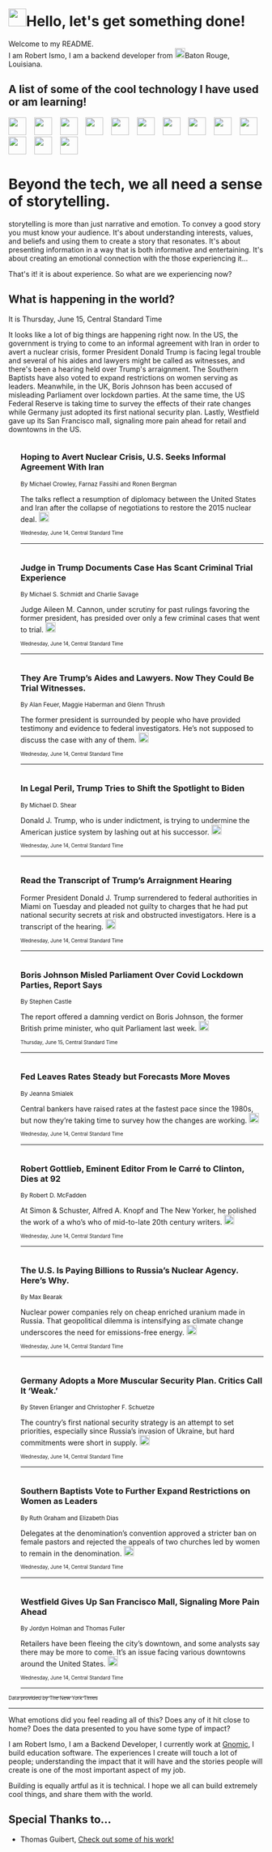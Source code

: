<h1><img src="https://emojis.slackmojis.com/emojis/images/1643514375/3493/hot-coffee.gif?1643514375" width="35"/>Hello, let's get something done!</h1>

<p>Welcome to my README.<br/>
I am Robert Ismo, I am a backend developer from <img src="https://emojis.slackmojis.com/emojis/images/1638395689/50435/moulin_rouge.png?1638395689" width="20"/>Baton Rouge, Louisiana.</p>
<h2>A list of some of the cool technology I have used or am learning!</h2>
<p>
<img src="https://emojis.slackmojis.com/emojis/images/1643516091/21142/meow_bongotap.gif?1643516091" width="35" alt="">
<img src="https://img.shields.io/badge/Favorite%20Frontend%20Framework-SvelteKit-f83903" alt="">
<img src="https://img.shields.io/badge/Second%20Favorite-Vue-40b581" alt="">
<img src="https://img.shields.io/badge/Most%20Used%20Runtime-Nodejs-78b061" alt="">
<img src="https://emojis.slackmojis.com/emojis/images/1643517416/34482/fire.gif?1643517416" width="35" alt="">
<img src="https://img.shields.io/badge/Javascript%20But%20Better-Typescript-0078ca" alt="">
<img src="https://img.shields.io/badge/Favorite%20Language-Elixir-3e244d" alt="">
<img src="https://img.shields.io/badge/Containerize%20Everything-Docker-6ac9ef" alt="">
<img src="https://emojis.slackmojis.com/emojis/images/1643514596/5999/meow_party.gif?1643514596" width="35" alt="">
<img src="https://img.shields.io/badge/API%20Love%20Language-Graphql-de32a5" alt="">
<img src="https://img.shields.io/badge/Our%20Favorite%20Version%20Controller-Git-e94f33" alt="">
<img src="https://img.shields.io/badge/Favorite%20Database-Redis-d42d1d" alt="">
<img src="https://emojis.slackmojis.com/emojis/images/1643514559/5584/deployparrot.gif?1643514559" width="35" alt="">
<img src="https://img.shields.io/badge/Container%20Interstate-RabbitMQ-f66200" alt="">
<img src="https://img.shields.io/badge/Gotta%20Learn-Kubernetes-316adf" alt="">
<img src="https://img.shields.io/badge/Really%20Mature%20Now-WASM-654fef" alt="">
<img src="https://emojis.slackmojis.com/emojis/images/1666642497/61942/dance_vibe.gif?1666642497" width="35" alt="">
<img src="https://img.shields.io/badge/For%20My%20M1-ARM64-657d96" alt="">
<img src="https://img.shields.io/badge/Loving%20This%20So%20Much-TailwindCSS-17bcb5" alt="">
<img src="https://img.shields.io/badge/Cool%20Build%20Tool-Vite-f9cb24" alt="">
<img src="https://emojis.slackmojis.com/emojis/images/1669231376/62819/working-on-it.gif?1669231376" width="35" alt="">
<img src="https://img.shields.io/badge/Fun%20and%20Easy%20Database-MongoDB-5f8c49" alt="">
<img src="https://img.shields.io/badge/JS%20Life%20Support-NPM-c73737" alt="">
<img src="https://img.shields.io/badge/I%20Liked%20It-DynamoDB-0073b9" alt="">
<img src="https://emojis.slackmojis.com/emojis/images/1643514045/46/question.gif?1643514045" width="35" alt="">
<img src="https://img.shields.io/badge/cool-React-60d6f9" alt="">
<img src="https://img.shields.io/badge/Future%20Big%20Project-Lambda-f37e00" alt="">
<img src="https://img.shields.io/badge/NPM%20But%20Better-PNPM-f1aa07" alt="">
<img src="https://emojis.slackmojis.com/emojis/images/1643514943/9662/fbwow.gif?1643514943" width="35" alt="">
<img src="https://img.shields.io/badge/First%20Language-C-662079" alt="">
<img src="https://img.shields.io/badge/Where%20I%20Deploy%20Frontend-Vercel-000000" alt="">
<img src="https://img.shields.io/badge/Who%20Does%20not%20Want%20an%20App-Swift-f9492a" alt="">
<img src="https://emojis.slackmojis.com/emojis/images/1643514058/151/javascript.png?1643514058" width="35" alt="">
<img src="https://img.shields.io/badge/cool-Python-fbd542" alt="">
<img src="https://img.shields.io/badge/Favorite%20Something-Stripe-656cdc" alt="">
<img src="https://img.shields.io/badge/Of%20Course-HTML5-ed6327" alt="">
<img src="https://emojis.slackmojis.com/emojis/images/1660415405/60731/bomb.gif?1660415405" width="35" alt="">
<img src="https://img.shields.io/badge/hate-CSS-2964ec" alt="">
<img src="https://img.shields.io/badge/Learning-CircleCI-141215" alt="">
<img src="https://img.shields.io/badge/Learning-Rust-fbbb3b" alt="">
<img src="https://emojis.slackmojis.com/emojis/images/1660415397/60712/writing-hand.gif?1660415397" width="35" alt="">
<img src="https://img.shields.io/badge/Dev%20Browser%20of%20Choice-Firefox-cc4e26" alt="">
<img src="https://img.shields.io/badge/Recoverying%20From%20Windows-UNIX-1781e3" alt="">
<img src="https://img.shields.io/badge/LOVE-LogSeq-90c1c2" alt="">
<img src="https://emojis.slackmojis.com/emojis/images/1643514066/223/kirby.gif?1643514066" width="35" alt="">
<img src="https://img.shields.io/badge/Daily%20Driver-MacOS-e6e6e8" alt="">
<img src="https://img.shields.io/badge/Git%20Server-Github-000000" alt="">
<img src="https://img.shields.io/badge/enjoyable-EC2-f17428" alt="">
<img src="https://emojis.slackmojis.com/emojis/images/1643514239/2069/excited.gif?1643514239" width="35" alt="">
</p>
<h1>Beyond the tech, we all need a sense of storytelling.</h1>
<p>storytelling is more than just narrative and emotion. To convey a good story you must know your audience. It's about understanding interests, values, and beliefs and using them to create a story that resonates. It's about presenting information in a way that is both informative and entertaining. It's about creating an emotional connection with the those experiencing it...</p>
<p>That's it! it is about experience. So what are we experiencing now?</p>
<h2>What is happening in the world?</h2>
<p>It is Thursday, June 15, Central Standard Time</p>
<p>
It looks like a lot of big things are happening right now. In the US, the government is trying to come to an informal agreement with Iran in order to avert a nuclear crisis, former President Donald Trump is facing legal trouble and several of his aides and lawyers might be called as witnesses, and there&#39;s been a hearing held over Trump&#39;s arraignment. The Southern Baptists have also voted to expand restrictions on women serving as leaders. Meanwhile, in the UK, Boris Johnson has been accused of misleading Parliament over lockdown parties. At the same time, the US Federal Reserve is taking time to survey the effects of their rate changes while Germany just adopted its first national security plan. Lastly, Westfield gave up its San Francisco mall, signaling more pain ahead for retail and downtowns in the US.</p>
<ol>
<img src="https://img.shields.io/badge/-us-blue" alt="">
<h3>Hoping to Avert Nuclear Crisis, U.S. Seeks Informal Agreement With Iran</h3>
<sub>By Michael Crowley, Farnaz Fassihi and Ronen Bergman</sub>
<p>The talks reflect a resumption of diplomacy between the United States and Iran after the collapse of negotiations to restore the 2015 nuclear deal.  <a href="https://nyti.ms/3qMc9ib"><img src="https://developer.nytimes.com/files/poweredby_nytimes_30b.png?v=1583354208352" height="20"></a></p>
<sub><sub>Wednesday, June 14, Central Standard Time</sub></sub>
<hr/>
<img src="https://img.shields.io/badge/-us-blue" alt="">
<h3>Judge in Trump Documents Case Has Scant Criminal Trial Experience</h3>
<sub>By Michael S. Schmidt and Charlie Savage</sub>
<p>Judge Aileen M. Cannon, under scrutiny for past rulings favoring the former president, has presided over only a few criminal cases that went to trial.  <a href="https://nyti.ms/46hvBDV"><img src="https://developer.nytimes.com/files/poweredby_nytimes_30b.png?v=1583354208352" height="20"></a></p>
<sub><sub>Wednesday, June 14, Central Standard Time</sub></sub>
<hr/>
<img src="https://img.shields.io/badge/-us-blue" alt="">
<h3>They Are Trump’s Aides and Lawyers. Now They Could Be Trial Witnesses.</h3>
<sub>By Alan Feuer, Maggie Haberman and Glenn Thrush</sub>
<p>The former president is surrounded by people who have provided testimony and evidence to federal investigators. He’s not supposed to discuss the case with any of them.  <a href="https://nyti.ms/3Je0qPD"><img src="https://developer.nytimes.com/files/poweredby_nytimes_30b.png?v=1583354208352" height="20"></a></p>
<sub><sub>Wednesday, June 14, Central Standard Time</sub></sub>
<hr/>
<img src="https://img.shields.io/badge/-us-blue" alt="">
<h3>In Legal Peril, Trump Tries to Shift the Spotlight to Biden</h3>
<sub>By Michael D. Shear</sub>
<p>Donald J. Trump, who is under indictment, is trying to undermine the American justice system by lashing out at his successor.  <a href="https://nyti.ms/3PgNQ67"><img src="https://developer.nytimes.com/files/poweredby_nytimes_30b.png?v=1583354208352" height="20"></a></p>
<sub><sub>Wednesday, June 14, Central Standard Time</sub></sub>
<hr/>
<img src="https://img.shields.io/badge/-us-blue" alt="">
<h3>Read the Transcript of Trump’s Arraignment Hearing</h3>
<sub></sub>
<p>Former President Donald J. Trump surrendered to federal authorities in Miami on Tuesday and pleaded not guilty to charges that he had put national security secrets at risk and obstructed investigators. Here is a transcript of the hearing.  <a href="https://nyti.ms/3Jgat73"><img src="https://developer.nytimes.com/files/poweredby_nytimes_30b.png?v=1583354208352" height="20"></a></p>
<sub><sub>Wednesday, June 14, Central Standard Time</sub></sub>
<hr/>
<img src="https://img.shields.io/badge/-world-blue" alt="">
<h3>Boris Johnson Misled Parliament Over Covid Lockdown Parties, Report Says</h3>
<sub>By Stephen Castle</sub>
<p>The report offered a damning verdict on Boris Johnson, the former British prime minister, who quit Parliament last week.  <a href="https://nyti.ms/3NxokZh"><img src="https://developer.nytimes.com/files/poweredby_nytimes_30b.png?v=1583354208352" height="20"></a></p>
<sub><sub>Thursday, June 15, Central Standard Time</sub></sub>
<hr/>
<img src="https://img.shields.io/badge/-business-blue" alt="">
<h3>Fed Leaves Rates Steady but Forecasts More Moves</h3>
<sub>By Jeanna Smialek</sub>
<p>Central bankers have raised rates at the fastest pace since the 1980s, but now they’re taking time to survey how the changes are working.  <a href="https://nyti.ms/3NwCs4Z"><img src="https://developer.nytimes.com/files/poweredby_nytimes_30b.png?v=1583354208352" height="20"></a></p>
<sub><sub>Wednesday, June 14, Central Standard Time</sub></sub>
<hr/>
<img src="https://img.shields.io/badge/-books-blue" alt="">
<h3>Robert Gottlieb, Eminent Editor From le Carré to Clinton, Dies at 92</h3>
<sub>By Robert D. McFadden</sub>
<p>At Simon &amp; Schuster, Alfred A. Knopf and The New Yorker, he polished the work of a who’s who of mid-to-late 20th century writers.  <a href="https://nyti.ms/3qP6E23"><img src="https://developer.nytimes.com/files/poweredby_nytimes_30b.png?v=1583354208352" height="20"></a></p>
<sub><sub>Wednesday, June 14, Central Standard Time</sub></sub>
<hr/>
<img src="https://img.shields.io/badge/-climate-blue" alt="">
<h3>The U.S. Is Paying Billions to Russia’s Nuclear Agency. Here’s Why.</h3>
<sub>By Max Bearak</sub>
<p>Nuclear power companies rely on cheap enriched uranium made in Russia. That geopolitical dilemma is intensifying as climate change underscores the need for emissions-free energy.  <a href="https://nyti.ms/3X7d1tO"><img src="https://developer.nytimes.com/files/poweredby_nytimes_30b.png?v=1583354208352" height="20"></a></p>
<sub><sub>Wednesday, June 14, Central Standard Time</sub></sub>
<hr/>
<img src="https://img.shields.io/badge/-world-blue" alt="">
<h3>Germany Adopts a More Muscular Security Plan. Critics Call It ‘Weak.’</h3>
<sub>By Steven Erlanger and Christopher F. Schuetze</sub>
<p>The country’s first national security strategy is an attempt to set priorities, especially since Russia’s invasion of Ukraine, but hard commitments were short in supply.  <a href="https://nyti.ms/3X9Bkal"><img src="https://developer.nytimes.com/files/poweredby_nytimes_30b.png?v=1583354208352" height="20"></a></p>
<sub><sub>Wednesday, June 14, Central Standard Time</sub></sub>
<hr/>
<img src="https://img.shields.io/badge/-us-blue" alt="">
<h3>Southern Baptists Vote to Further Expand Restrictions on Women as Leaders</h3>
<sub>By Ruth Graham and Elizabeth Dias</sub>
<p>Delegates at the denomination’s convention approved a stricter ban on female pastors and rejected the appeals of two churches led by women to remain in the denomination.  <a href="https://nyti.ms/3qL7OMg"><img src="https://developer.nytimes.com/files/poweredby_nytimes_30b.png?v=1583354208352" height="20"></a></p>
<sub><sub>Wednesday, June 14, Central Standard Time</sub></sub>
<hr/>
<img src="https://img.shields.io/badge/-business-blue" alt="">
<h3>Westfield Gives Up San Francisco Mall, Signaling More Pain Ahead</h3>
<sub>By Jordyn Holman and Thomas Fuller</sub>
<p>Retailers have been fleeing the city’s downtown, and some analysts say there may be more to come. It’s an issue facing various downtowns around the United States.  <a href="https://nyti.ms/42KLa3M"><img src="https://developer.nytimes.com/files/poweredby_nytimes_30b.png?v=1583354208352" height="20"></a></p>
<sub><sub>Wednesday, June 14, Central Standard Time</sub></sub>
<hr/>
</ol>
<a href="https://developer.nytimes.com"><sub><sub>Data provided by The New York Times</sub></sub></a>
<hr/>
<p>What emotions did you feel reading all of this? Does any of it hit close to home? Does the data presented to you have some type of impact?</p>
<p>I am Robert Ismo, I am a Backend Developer, I currently work at <a href="https://gnomic.education/">Gnomic</a>, I build education software. The experiences I create will touch a lot of people; understanding the impact that it will have and the stories people will create is one of the most important aspect of my job.</p>
<p>Building is equally artful as it is technical. I hope we all can build extremely cool things, and share them with the world.</p>
<h2>Special Thanks to...</h2>
<ul>
<li>Thomas Guibert, <a href="https://github.com/thmsgbrt/thmsgbrt">Check out some of his work!</a></li>
</ul>